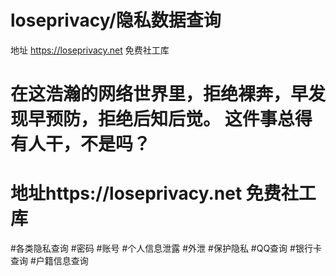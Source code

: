 # loseprivacy/隐私数据查询

 地址 https://loseprivacy.net  免费社工库
 
# 在这浩瀚的网络世界里，拒绝裸奔，早发现早预防，拒绝后知后觉。 这件事总得有人干，不是吗？ 

# 地址https://loseprivacy.net 免费社工库 


#各类隐私查询 #密码 #账号 #个人信息泄露 #外泄 #保护隐私 #QQ查询 #银行卡查询 #户籍信息查询
